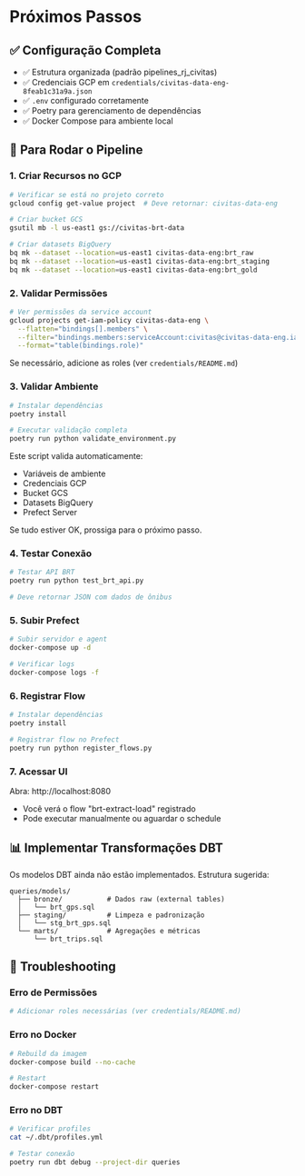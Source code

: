 # Próximos Passos

## ✅ Configuração Completa

- ✅ Estrutura organizada (padrão pipelines_rj_civitas)
- ✅ Credenciais GCP em `credentials/civitas-data-eng-8feab1c31a9a.json`
- ✅ `.env` configurado corretamente
- ✅ Poetry para gerenciamento de dependências
- ✅ Docker Compose para ambiente local

## 🚀 Para Rodar o Pipeline

### 1. Criar Recursos no GCP

```bash
# Verificar se está no projeto correto
gcloud config get-value project  # Deve retornar: civitas-data-eng

# Criar bucket GCS
gsutil mb -l us-east1 gs://civitas-brt-data

# Criar datasets BigQuery
bq mk --dataset --location=us-east1 civitas-data-eng:brt_raw
bq mk --dataset --location=us-east1 civitas-data-eng:brt_staging
bq mk --dataset --location=us-east1 civitas-data-eng:brt_gold
```

### 2. Validar Permissões

```bash
# Ver permissões da service account
gcloud projects get-iam-policy civitas-data-eng \
  --flatten="bindings[].members" \
  --filter="bindings.members:serviceAccount:civitas@civitas-data-eng.iam.gserviceaccount.com" \
  --format="table(bindings.role)"
```

Se necessário, adicione as roles (ver `credentials/README.md`)

### 3. Validar Ambiente

```bash
# Instalar dependências
poetry install

# Executar validação completa
poetry run python validate_environment.py
```

Este script valida automaticamente:
- Variáveis de ambiente
- Credenciais GCP
- Bucket GCS
- Datasets BigQuery
- Prefect Server

Se tudo estiver OK, prossiga para o próximo passo.

### 4. Testar Conexão

```bash
# Testar API BRT
poetry run python test_brt_api.py

# Deve retornar JSON com dados de ônibus
```

### 5. Subir Prefect

```bash
# Subir servidor e agent
docker-compose up -d

# Verificar logs
docker-compose logs -f
```

### 6. Registrar Flow

```bash
# Instalar dependências
poetry install

# Registrar flow no Prefect
poetry run python register_flows.py
```

### 7. Acessar UI

Abra: http://localhost:8080

- Você verá o flow "brt-extract-load" registrado
- Pode executar manualmente ou aguardar o schedule

## 📊 Implementar Transformações DBT

Os modelos DBT ainda não estão implementados. Estrutura sugerida:

```
queries/models/
  ├── bronze/           # Dados raw (external tables)
  │   └── brt_gps.sql
  ├── staging/          # Limpeza e padronização
  │   └── stg_brt_gps.sql
  └── marts/            # Agregações e métricas
      └── brt_trips.sql
```

## 🐛 Troubleshooting

### Erro de Permissões

```bash
# Adicionar roles necessárias (ver credentials/README.md)
```

### Erro no Docker

```bash
# Rebuild da imagem
docker-compose build --no-cache

# Restart
docker-compose restart
```

### Erro no DBT

```bash
# Verificar profiles
cat ~/.dbt/profiles.yml

# Testar conexão
poetry run dbt debug --project-dir queries
```
